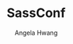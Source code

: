 ---
layout: post
title: "SassConf"
categories: conferences
author: Angela Hwang
permalink: sass-conf
image: sass-conf.jpg
---